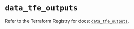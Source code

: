 # `data_tfe_outputs`

Refer to the Terraform Registry for docs: [`data_tfe_outputs`](https://registry.terraform.io/providers/hashicorp/tfe/0.68.2/docs/data-sources/outputs).
